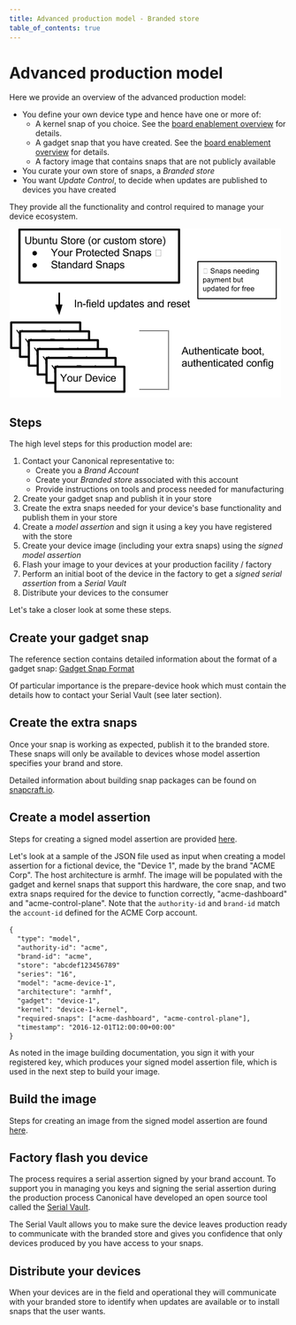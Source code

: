 ```yaml
---
title: Advanced production model - Branded store
table_of_contents: true
---
```


# Advanced production model

Here we provide an overview of the advanced production model:

* You define your own device type and hence have one or more of:
    * A kernel snap of you choice. See the [board enablement overview](../build-device/board-enablement.html) for details.
    * A gadget snap that you have created. See the [board enablement overview](../build-device/board-enablement.html) for details.
    * A factory image that contains snaps that are not publicly available
* You curate your own store of snaps, a _Branded store_
* You want _Update Control_, to decide when updates are published to devices you have created

They provide all the functionality and control required to manage your device ecosystem.

!["Advanced Production Model"](../../../media/production-model-rich.png)

## Steps

The high level steps for this production model are:

1. Contact your Canonical representative to:
    * Create you a _Brand Account_
    * Create your _Branded store_ associated with this account
    * Provide instructions on tools and process needed for manufacturing
1. Create your gadget snap and publish it in your store
1. Create the extra snaps needed for your device's base functionality and publish them in your store
1. Create a _model assertion_ and sign it using a key you have registered with the store
1. Create your device image (including your extra snaps) using the _signed model assertion_
1. Flash your image to your devices at your production facility / factory
1. Perform an initial boot of the device in the factory to get a _signed serial assertion_ from a _Serial Vault_
1. Distribute your devices to the consumer

Let's take a closer look at some these steps.

## Create your gadget snap

The reference section contains detailed information about the format of a gadget snap: [Gadget Snap Format](../../reference/gadget.html)

Of particular importance is the prepare-device hook which must contain the details how to contact your Serial Vault (see later section).

## Create the extra snaps

Once your snap is working as expected, publish it to the branded store. These snaps will only be available to devices whose model assertion specifies your brand and store.

Detailed information about building snap packages can be found on [snapcraft.io](http://snapcraft.io).

## Create a model assertion

Steps for creating a signed model assertion are provided [here](../build-device/image-building).

Let's look at a sample of the JSON file used as input when creating a model assertion for a fictional device, the "Device 1", made by the brand "ACME Corp". The host architecture is armhf. The image will be populated with the gadget and kernel snaps that support this hardware, the core snap, and two extra snaps required for the device to function correctly, "acme-dashboard" and "acme-control-plane". Note that the `authority-id` and `brand-id` match the `account-id` defined for the ACME Corp account.

    {
      "type": "model",
      "authority-id": "acme",
      "brand-id": "acme",
      "store": "abcdef123456789"
      "series": "16",
      "model": "acme-device-1",
      "architecture": "armhf",
      "gadget": "device-1",
      "kernel": "device-1-kernel",
      "required-snaps": ["acme-dashboard", "acme-control-plane"],
      "timestamp": "2016-12-01T12:00:00+00:00"
    }

As noted in the image building documentation, you sign it with your registered key, which produces your signed model assertion file, which is used in the next step to build your image.

## Build the image

Steps for creating an image from the signed model assertion are found [here](../build-device/image-building).

## Factory flash you device

The process requires a serial assertion signed by your brand account. To support you in managing you keys and signing the serial assertion during the production process Canonical have developed an open source tool called the [Serial Vault](http://github.com/ubuntu-core/identity-vault).

The Serial Vault allows you to make sure the device leaves production ready to communicate with the branded store and gives you confidence that only devices produced by you have access to your snaps.

## Distribute your devices

When your devices are in the field and operational they will communicate with your branded store to identify when updates are available or to install snaps that the user wants.
